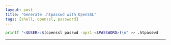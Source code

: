 ```yaml
---
layout: post
title: "Generate .htpasswd with OpenSSL"
tags: [shell, openssl, password]
---
```


```bash
printf "<$USER>:$(openssl passwd -apr1 <$PASSWORD>)\n" >> .htpasswd
```

---
